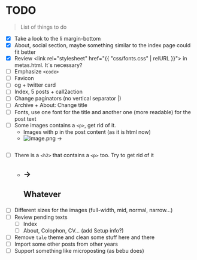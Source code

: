# TODO
> List of things to do
- [x] Take a look to the li margin-bottom
- [x] About, social section, maybe something similar to the index page could fit better
- [x] Review <link rel="stylesheet" href="{{ "css/fonts.css" | relURL }}"> in metas.html. It´s necessary?
- [ ] Emphasize `<code>`
- [ ] Favicon
- [ ] og + twitter card
- [ ] Index, 5 posts + call2action
- [ ] Change paginators (no vertical separator |)
- [ ] Archive + About: Change title
- [ ] Fonts, use one font for the title and another one (more readable) for the post text
- [ ] Some images contains a `<p>`, get rid of it.
    - Images with p in the post content (as it is html now)
    - ![image.png](path/to/image.png) -> <p><img src=""></p>
- [ ] There is a `<h2>` that contains a `<p>` too. Try to get rid of it
    - ## -> <h2><p>Whatever</p></h2>
- [ ] Different sizes for the images (full-width, mid, normal, narrow...)
- [ ] Review pending texts
    - [ ] Index
    - [ ] About, Colophon, CV... (add Setup info?)
- [ ] Remove `tale` theme and clean some stuff here and there
- [ ] Import some other posts from other years
- [ ] Support something like microposting (as bebu does)

